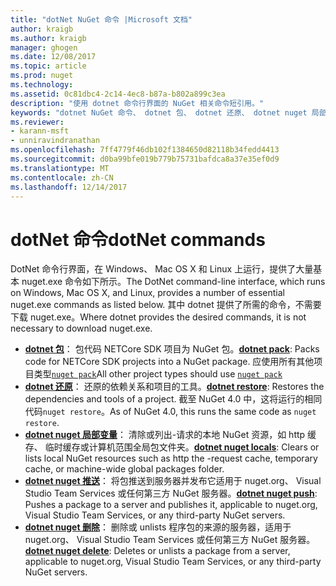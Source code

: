 ```yaml
---
title: "dotNet NuGet 命令 |Microsoft 文档"
author: kraigb
ms.author: kraigb
manager: ghogen
ms.date: 12/08/2017
ms.topic: article
ms.prod: nuget
ms.technology: 
ms.assetid: 0c81dbc4-2c14-4ec8-b87a-b802a899c3ea
description: "使用 dotnet 命令行界面的 NuGet 相关命令短引用。"
keywords: "dotnet NuGet 命令、 dotnet 包、 dotnet 还原、 dotnet nuget 局部变量、 dotnet nuget 推送和 dotnet nuget 删除"
ms.reviewer:
- karann-msft
- unniravindranathan
ms.openlocfilehash: 7ff4779f46db102f1384650d82118b34fedd4413
ms.sourcegitcommit: d0ba99bfe019b779b75731bafdca8a37e35ef0d9
ms.translationtype: MT
ms.contentlocale: zh-CN
ms.lasthandoff: 12/14/2017
---
```

# <a name="dotnet-commands"></a><span data-ttu-id="7f486-104">dotNet 命令</span><span class="sxs-lookup"><span data-stu-id="7f486-104">dotNet commands</span></span>

<span data-ttu-id="7f486-105">DotNet 命令行界面，在 Windows、 Mac OS X 和 Linux 上运行，提供了大量基本 nuget.exe 命令如下所示。</span><span class="sxs-lookup"><span data-stu-id="7f486-105">The DotNet command-line interface, which runs on Windows, Mac OS X, and Linux, provides a number of essential nuget.exe commands as listed below.</span></span> <span data-ttu-id="7f486-106">其中 dotnet 提供了所需的命令，不需要下载 nuget.exe。</span><span class="sxs-lookup"><span data-stu-id="7f486-106">Where dotnet provides the desired commands, it is not necessary to download nuget.exe.</span></span>

- <span data-ttu-id="7f486-107">[**dotnet 包**](https://docs.microsoft.com/dotnet/core/tools/dotnet-pack?tabs=netcore2x)： 包代码 NETCore SDK 项目为 NuGet 包。</span><span class="sxs-lookup"><span data-stu-id="7f486-107">[**dotnet pack**](https://docs.microsoft.com/dotnet/core/tools/dotnet-pack?tabs=netcore2x): Packs code for NETCore SDK projects into a NuGet package.</span></span> <span data-ttu-id="7f486-108">应使用所有其他项目类型[`nuget pack`](cli-ref-pack.md)</span><span class="sxs-lookup"><span data-stu-id="7f486-108">All other project types should use [`nuget pack`](cli-ref-pack.md)</span></span>
- <span data-ttu-id="7f486-109">[**dotnet 还原**](https://docs.microsoft.com/dotnet/core/tools/dotnet-restore?tabs=netcore2x)： 还原的依赖关系和项目的工具。</span><span class="sxs-lookup"><span data-stu-id="7f486-109">[**dotnet restore**](https://docs.microsoft.com/dotnet/core/tools/dotnet-restore?tabs=netcore2x): Restores the dependencies and tools of a project.</span></span> <span data-ttu-id="7f486-110">截至 NuGet 4.0 中，这将运行的相同代码`nuget restore`。</span><span class="sxs-lookup"><span data-stu-id="7f486-110">As of NuGet 4.0, this runs the same code as `nuget restore`.</span></span>
- <span data-ttu-id="7f486-111">[**dotnet nuget 局部变量**](https://docs.microsoft.com/dotnet/core/tools/dotnet-nuget-locals)： 清除或列出-请求的本地 NuGet 资源，如 http 缓存、 临时缓存或计算机范围全局包文件夹。</span><span class="sxs-lookup"><span data-stu-id="7f486-111">[**dotnet nuget locals**](https://docs.microsoft.com/dotnet/core/tools/dotnet-nuget-locals): Clears or lists local NuGet resources such as http the -request cache, temporary cache, or machine-wide global packages folder.</span></span>
- <span data-ttu-id="7f486-112">[**dotnet nuget 推送**](https://docs.microsoft.com/dotnet/core/tools/dotnet-nuget-push)： 将包推送到服务器并发布它适用于 nuget.org、 Visual Studio Team Services 或任何第三方 NuGet 服务器。</span><span class="sxs-lookup"><span data-stu-id="7f486-112">[**dotnet nuget push**](https://docs.microsoft.com/dotnet/core/tools/dotnet-nuget-push): Pushes a package to a server and publishes it, applicable to nuget.org, Visual Studio Team Services, or any third-party NuGet servers.</span></span>
- <span data-ttu-id="7f486-113">[**dotnet nuget 删除**](https://docs.microsoft.com/dotnet/core/tools/dotnet-nuget-delete)： 删除或 unlists 程序包的来源的服务器，适用于 nuget.org、 Visual Studio Team Services 或任何第三方 NuGet 服务器。</span><span class="sxs-lookup"><span data-stu-id="7f486-113">[**dotnet nuget delete**](https://docs.microsoft.com/dotnet/core/tools/dotnet-nuget-delete): Deletes or unlists a package from a  server, applicable to nuget.org, Visual Studio Team Services, or any third-party NuGet servers.</span></span>
